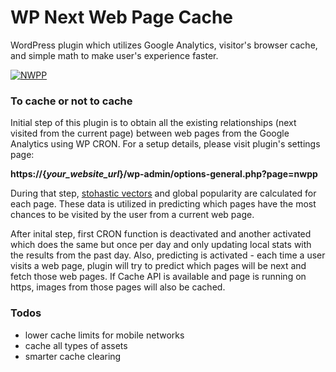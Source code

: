 # WP Next Web Page Cache
WordPress plugin which utilizes Google Analytics, visitor's browser cache, and simple math to make user's experience faster.

[![NWPP](https://mk0neuralabrnn631rfn.kinstacdn.com/wp-content/uploads/2019/07/Neuralab-next-page-prediction-plugin.png)](https://mk0neuralabrnn631rfn.kinstacdn.com/wp-content/uploads/2019/07/Neuralab-next-page-prediction-plugin.png "NWPP")

### To cache or not to cache
Initial step of this plugin is to obtain all the existing relationships (next visited from the current page) between web pages from the Google Analytics using WP CRON. For a setup details, please visit plugin's settings page:

**https://{_your_website_url_}/wp-admin/options-general.php?page=nwpp**


During that step, [stohastic vectors](https://en.wikipedia.org/wiki/Stochastic_matrix) and global popularity are calculated for each page. These data is utilized in predicting which pages have the most chances to be visited by the user from a current web page.

After inital step, first CRON function is deactivated and another activated which does the same but once per day and only updating local stats with the results from the past day. Also, predicting is activated - each time a user visits a web page, plugin will try to predict which pages will be next and fetch those web pages.
If Cache API is available and page is running on https, images from those pages will also be cached.


### Todos
- lower cache limits for mobile networks
- cache all types of assets
- smarter cache clearing
